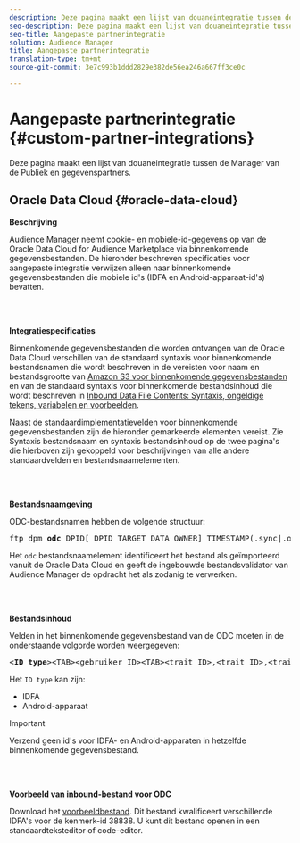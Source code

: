 ```yaml
---
description: Deze pagina maakt een lijst van douaneintegratie tussen de Manager van de Publiek en gegevenspartners.
seo-description: Deze pagina maakt een lijst van douaneintegratie tussen de Manager van de Publiek en gegevenspartners.
seo-title: Aangepaste partnerintegratie
solution: Audience Manager
title: Aangepaste partnerintegratie
translation-type: tm+mt
source-git-commit: 3e7c993b1ddd2829e382de56ea246a667ff3ce0c

---
```



# Aangepaste partnerintegratie {#custom-partner-integrations}

Deze pagina maakt een lijst van douaneintegratie tussen de Manager van de Publiek en gegevenspartners.

## Oracle Data Cloud {#oracle-data-cloud}

**Beschrijving**

Audience Manager neemt cookie- en mobiele-id-gegevens op van de Oracle Data Cloud for Audience Marketplace via binnenkomende gegevensbestanden. De hieronder beschreven specificaties voor aangepaste integratie verwijzen alleen naar binnenkomende gegevensbestanden die mobiele id&#39;s (IDFA en Android-apparaat-id&#39;s) bevatten.

<br> 

**Integratiespecificaties**

Binnenkomende gegevensbestanden die worden ontvangen van de Oracle Data Cloud verschillen van de standaard syntaxis voor binnenkomende bestandsnamen die wordt beschreven in de vereisten voor naam en bestandsgrootte van [Amazon S3 voor binnenkomende gegevensbestanden](/help/using/integration/sending-audience-data/batch-data-transfer-explained/inbound-s3-filenames.md) en van de standaard syntaxis voor binnenkomende bestandsinhoud die wordt beschreven in [Inbound Data File Contents: Syntaxis, ongeldige tekens, variabelen en voorbeelden](/help/using/integration/sending-audience-data/batch-data-transfer-explained/inbound-file-contents.md).

Naast de standaardimplementatievelden voor binnenkomende gegevensbestanden zijn de hieronder gemarkeerde elementen vereist. Zie Syntaxis bestandsnaam en syntaxis bestandsinhoud op de twee pagina&#39;s die hierboven zijn gekoppeld voor beschrijvingen van alle andere standaardvelden en bestandsnaamelementen.

<br> 

**Bestandsnaamgeving**

ODC-bestandsnamen hebben de volgende structuur:

<pre>ftp_dpm_<b>odc</b>_DPID[_DPID_TARGET_DATA_OWNER]_TIMESTAMP(.sync|.overwrite)[.SPLIT_NUMBER][.gz]</pre>

Het `odc` bestandsnaamelement identificeert het bestand als geïmporteerd vanuit de Oracle Data Cloud en geeft de ingebouwde bestandsvalidator van Audience Manager de opdracht het als zodanig te verwerken.

<br> 

**Bestandsinhoud**

Velden in het binnenkomende gegevensbestand van de ODC moeten in de onderstaande volgorde worden weergegeven:

<pre>&lt;<b>ID type</b>&gt;&lt;TAB&gt;&lt;gebruiker ID&gt;&lt;TAB&gt;&lt;trait ID&gt;,&lt;trait ID&gt;,&lt;trait ID&gt;,..</pre>

Het `ID type` kan zijn:

* IDFA
* Android-apparaat

>[!IMPORTANT]
>
>Verzend geen id&#39;s voor IDFA- en Android-apparaten in hetzelfde binnenkomende gegevensbestand.

<br> 

**Voorbeeld van inbound-bestand voor ODC**

Download het [voorbeeldbestand](/help/using/integration/assets/ftp_dpm_odc_12345_1556223815.sync). Dit bestand kwalificeert verschillende IDFA&#39;s voor de kenmerk-id 38838. U kunt dit bestand openen in een standaardteksteditor of code-editor.
